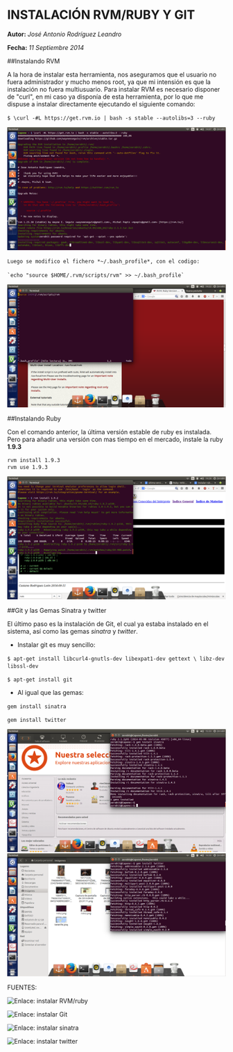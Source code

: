 INSTALACIÓN RVM/RUBY Y GIT
==========================

**Autor:** *José Antonio Rodríguez Leandro*  

**Fecha:** *11 Septiembre 2014*

##Instalando RVM


A la hora de instalar esta herramienta, nos aseguramos que el usuario no  fuera administrador y 
mucho menos root, ya que mi intensión es que la instalación no fuera multiusuario. 
Para instalar RVM es necesario disponer de "curl", en mi caso ya disponía de esta herramienta, por lo que me dispuse a instalar directamente ejecutando el siguiente comando:

`$ \curl -#L https://get.rvm.io | bash -s stable --autolibs=3 --ruby`

![Imagen, instalando RVM](img/rvm1.png?raw=true "Instalando RVM")

	Luego se modifico el fichero *~/.bash_profile*, con el codigo:
	
	`echo "source $HOME/.rvm/scripts/rvm" >> ~/.bash_profile`

![Imagen, archivo .bash_profile](img/rvm3.png?raw=true "Modificando bash_profile")

##Instalando Ruby
 

Con el comando anterior, la última versión estable de ruby es instalada. Pero para añadir una versión con mas tiempo en el mercado, instale la ruby **1.9.3**
	

```
rvm install 1.9.3
rvm use 1.9.3 
```
![Imagen, instalando Ruby](img/rvm4.png?raw=true "Instalando Ruby")


##Git y las Gemas Sinatra y twitter
 

El último paso es la instalación de Git, el cual ya estaba instalado en el sistema, así como las gemas *sinatra* y *twitter*.

* Instalar git es muy sencillo:

 `$ apt-get install libcurl4-gnutls-dev libexpat1-dev gettext \ libz-dev libssl-dev`
 
 `$ apt-get install git`

* Al igual que las gemas:

 `gem install sinatra`
 
 `gem install twitter`

![Imagen, instalando Sinatra](img/rvm7.png?raw=true "Instalando Sinatra")
![Imagen, instalando twitter](img/rvm8.png?raw=true "Instalando twitter")

	
FUENTES:

![Enlace: instalar RVM/ruby](http://rvm.io/rvm/install "Instalar RVM/ruby")

![Enlace: instalar Git](http://git-scm.com/book/es/Empezando-Instalando-Git "Instalar Git")

![Enlace: instalar sinatra](https://rubygems.org/gems/sinatra "Instalar sinatra")

![Enlace: instalar twitter](https://rubygems.org/gems/twitter "Instalar twitter")






